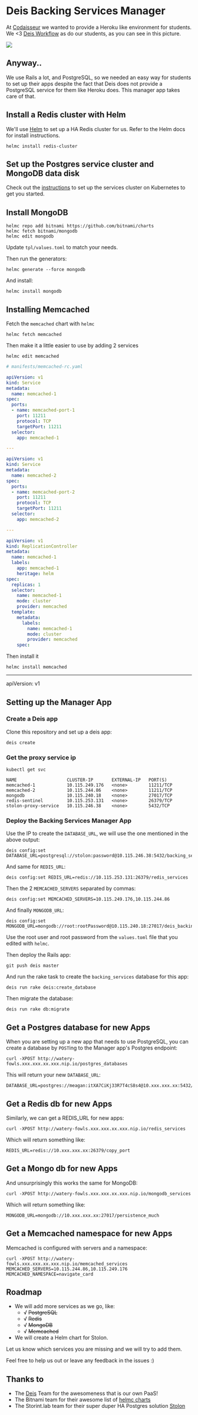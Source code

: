 # Deis Backing Services Manager

At [Codaisseur](https://www.codaisseur.com) we wanted to provide a Heroku like environment for students. We <3 [Deis Workflow](https://deis.com/) as do our students, as you can see in this picture.

[![](http://cd.sseu.re/Cksa06GXIAA7cDa.jpg)](http://cd.sseu.re/Cksa06GXIAA7cDa.jpg)

## Anyway..

We use Rails a lot, and PostgreSQL, so we needed an easy way for students to set up their apps despite the fact that Deis does not provide a PostgreSQL service for
them like Heroku does. This manager app takes care of that.

## Install a Redis cluster with Helm

We'll use [Helm](http://helm.sh/) to set up a HA Redis cluster for us.
Refer to the Helm docs for install instructions.

```
helmc install redis-cluster
```

## Set up the Postgres service cluster and MongoDB data disk

Check out the [instructions](/kubernetes) to set up the services cluster on Kubernetes to get you started.

## Install MongoDB

```
helmc repo add bitnami https://github.com/bitnami/charts
helmc fetch bitnami/mongodb
helmc edit mongodb
```

Update `tpl/values.toml` to match your needs.

Then run the generators:

```
helmc generate --force mongodb
```

And install:

```
helmc install mongodb
```

## Installing Memcached

Fetch the `memcached` chart with `helmc`

```
helmc fetch memcached
```

Then make it a little easier to use by adding 2 services

```
helmc edit memcached
```

```yaml
# manifests/memcached-rc.yaml

apiVersion: v1
kind: Service
metadata:
  name: memcached-1
spec:
  ports:
  - name: memcached-port-1
    port: 11211
    protocol: TCP
    targetPort: 11211
  selector:
    app: memcached-1

---

apiVersion: v1
kind: Service
metadata:
  name: memcached-2
spec:
  ports:
  - name: memcached-port-2
    port: 11211
    protocol: TCP
    targetPort: 11211
  selector:
    app: memcached-2

---

apiVersion: v1
kind: ReplicationController
metadata:
  name: memcached-1
  labels:
    app: memcached-1
    heritage: helm
spec:
  replicas: 1
  selector:
    name: memcached-1
    mode: cluster
    provider: memcached
  template:
    metadata:
      labels:
        name: memcached-1
        mode: cluster
        provider: memcached
    spec:
```

Then install it

```
helmc install memcached
```

---
apiVersion: v1

## Setting up the Manager App

### Create a Deis app

Clone this repository and set up a deis app:

```
deis create
```

### Get the proxy service ip

```
kubectl get svc

NAME                   CLUSTER-IP       EXTERNAL-IP   PORT(S)
memcached-1            10.115.249.176   <none>        11211/TCP
memcached-2            10.115.244.86    <none>        11211/TCP
mongodb                10.115.240.18    <none>        27017/TCP
redis-sentinel         10.115.253.131   <none>        26379/TCP
stolon-proxy-service   10.115.246.38    <none>        5432/TCP
```

### Deploy the Backing Services Manager App

Use the IP to create the `DATABASE_URL`, we will use the one mentioned in the above output:

```
deis config:set DATABASE_URL=postgresql://stolon:password@10.115.246.38:5432/backing_services
```

And same for `REDIS_URL`:

```
deis config:set REDIS_URL=redis://10.115.253.131:26379/redis_services
```

Then the 2 `MEMCACHED_SERVERS` separated by commas:

```
deis config:set MEMCACHED_SERVERS=10.115.249.176,10.115.244.86
```

And finally `MONGODB_URL`:

```
deis config:set MONGODB_URL=mongodb://root:rootPassword@10.115.240.18:27017/deis_backing_services
```

Use the root user and root password from the `values.toml` file that you edited with `helmc`.

Then deploy the Rails app:

```
git push deis master
```

And run the rake task to create the `backing_services` database for this app:

```
deis run rake deis:create_database
```

Then migrate the database:

```
deis run rake db:migrate
```

## Get a Postgres database for new Apps

When you are setting up a new app that needs to use PostgreSQL, you can create a database by `POST`ing to the Manager app's Postgres endpoint:

```
curl -XPOST http://watery-fowls.xxx.xxx.xx.xxx.nip.io/postgres_databases
```

This will return your new `DATABASE_URL`:

```
DATABASE_URL=postgres://meagan:itXA7CiKj33R7T4cS8s4@10.xxx.xxx.xx:5432/compress_program
```

## Get a Redis db for new Apps

Similarly, we can get a REDIS_URL for new apps:

```
curl -XPOST http://watery-fowls.xxx.xxx.xx.xxx.nip.io/redis_services
```

Which will return something like:

```
REDIS_URL=redis://10.xxx.xxx.xx:26379/copy_port
```

## Get a Mongo db for new Apps

And unsurprisingly this works the same for MongoDB:

```
curl -XPOST http://watery-fowls.xxx.xxx.xx.xxx.nip.io/mongodb_services
```

Which will return something like:

```
MONGODB_URL=mongodb://10.xxx.xxx.xx:27017/persistence_much
```

## Get a Memcached namespace for new Apps

Memcached is configured with servers and a namespace:

```
curl -XPOST http://watery-fowls.xxx.xxx.xx.xxx.nip.io/memcached_services
MEMCACHED_SERVERS=10.115.244.86,10.115.249.176 MEMCACHED_NAMESPACE=navigate_card
```

## Roadmap

  - We will add more services as we go, like:
    - √ ~~PostgreSQL~~
    - √ ~~Redis~~
    - √ ~~MongoDB~~
    - √ ~~Memcached~~
  - We will create a Helm chart for Stolon.

Let us know which services you are missing and we will try to add them.

Feel free to help us out or leave any feedback in the issues :)

## Thanks to

  - The [Deis](https://deis.com/) Team for the awesomeness that is our own PaaS!
  - The Bitnami team for their awesome list of [helmc charts](https://github.com/bitnami/charts)
  - The Storint.lab team for their super duper HA Postgres solution [Stolon](https://github.com/sorintlab/stolon)
